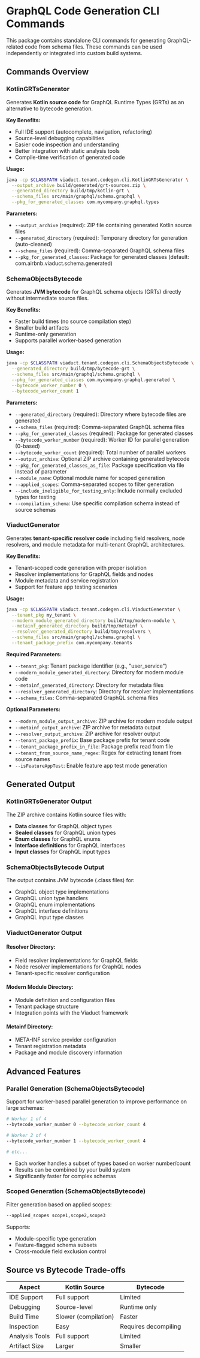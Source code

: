 # GraphQL Code Generation CLI Commands

This package contains standalone CLI commands for generating GraphQL-related code from schema files. These commands can
be used independently or integrated into custom build systems.

## Commands Overview

### KotlinGRTsGenerator

Generates **Kotlin source code** for GraphQL Runtime Types (GRTs) as an alternative to bytecode generation.

**Key Benefits:**

- Full IDE support (autocomplete, navigation, refactoring)
- Source-level debugging capabilities
- Easier code inspection and understanding
- Better integration with static analysis tools
- Compile-time verification of generated code

**Usage:**

```bash
java -cp $CLASSPATH viaduct.tenant.codegen.cli.KotlinGRTsGenerator \
  --output_archive build/generated/grt-sources.zip \
  --generated_directory build/tmp/kotlin-grt \
  --schema_files src/main/graphql/schema.graphql \
  --pkg_for_generated_classes com.mycompany.graphql.types
```

**Parameters:**

- `--output_archive` (required): ZIP file containing generated Kotlin source files
- `--generated_directory` (required): Temporary directory for generation (auto-cleaned)
- `--schema_files` (required): Comma-separated GraphQL schema files
- `--pkg_for_generated_classes`: Package for generated classes (default: com.airbnb.viaduct.schema.generated)

### SchemaObjectsBytecode

Generates **JVM bytecode** for GraphQL schema objects (GRTs) directly without intermediate source files.

**Key Benefits:**

- Faster build times (no source compilation step)
- Smaller build artifacts
- Runtime-only generation
- Supports parallel worker-based generation

**Usage:**

```bash
java -cp $CLASSPATH viaduct.tenant.codegen.cli.SchemaObjectsBytecode \
  --generated_directory build/tmp/bytecode-grt \
  --schema_files src/main/graphql/schema.graphql \
  --pkg_for_generated_classes com.mycompany.graphql.generated \
  --bytecode_worker_number 0 \
  --bytecode_worker_count 1
```

**Parameters:**

- `--generated_directory` (required): Directory where bytecode files are generated
- `--schema_files` (required): Comma-separated GraphQL schema files
- `--pkg_for_generated_classes` (required): Package for generated classes
- `--bytecode_worker_number` (required): Worker ID for parallel generation (0-based)
- `--bytecode_worker_count` (required): Total number of parallel workers
- `--output_archive`: Optional ZIP archive containing generated bytecode
- `--pkg_for_generated_classes_as_file`: Package specification via file instead of parameter
- `--module_name`: Optional module name for scoped generation
- `--applied_scopes`: Comma-separated scopes to filter generation
- `--include_ineligible_for_testing_only`: Include normally excluded types for testing
- `--compilation_schema`: Use specific compilation schema instead of source schemas

### ViaductGenerator

Generates **tenant-specific resolver code** including field resolvers, node resolvers, and module metadata for
multi-tenant GraphQL architectures.

**Key Benefits:**

- Tenant-scoped code generation with proper isolation
- Resolver implementations for GraphQL fields and nodes
- Module metadata and service registration
- Support for feature app testing scenarios

**Usage:**

```bash
java -cp $CLASSPATH viaduct.tenant.codegen.cli.ViaductGenerator \
  --tenant_pkg my_tenant \
  --modern_module_generated_directory build/tmp/modern-module \
  --metainf_generated_directory build/tmp/metainf \
  --resolver_generated_directory build/tmp/resolvers \
  --schema_files src/main/graphql/schema.graphql \
  --tenant_package_prefix com.mycompany.tenants
```

**Required Parameters:**

- `--tenant_pkg`: Tenant package identifier (e.g., "user_service")
- `--modern_module_generated_directory`: Directory for modern module code
- `--metainf_generated_directory`: Directory for metadata files
- `--resolver_generated_directory`: Directory for resolver implementations
- `--schema_files`: Comma-separated GraphQL schema files

**Optional Parameters:**

- `--modern_module_output_archive`: ZIP archive for modern module output
- `--metainf_output_archive`: ZIP archive for metadata output
- `--resolver_output_archive`: ZIP archive for resolver output
- `--tenant_package_prefix`: Base package prefix for tenant code
- `--tenant_package_prefix_in_file`: Package prefix read from file
- `--tenant_from_source_name_regex`: Regex for extracting tenant from source names
- `--isFeatureAppTest`: Enable feature app test mode generation

## Generated Output

### KotlinGRTsGenerator Output

The ZIP archive contains Kotlin source files with:

- **Data classes** for GraphQL object types
- **Sealed classes** for GraphQL union types
- **Enum classes** for GraphQL enums
- **Interface definitions** for GraphQL interfaces
- **Input classes** for GraphQL input types

### SchemaObjectsBytecode Output

The output contains JVM bytecode (.class files) for:

- GraphQL object type implementations
- GraphQL union type handlers
- GraphQL enum implementations
- GraphQL interface definitions
- GraphQL input type classes

### ViaductGenerator Output

#### Resolver Directory:

- Field resolver implementations for GraphQL fields
- Node resolver implementations for GraphQL nodes
- Tenant-specific resolver configuration

#### Modern Module Directory:

- Module definition and configuration files
- Tenant package structure
- Integration points with the Viaduct framework

#### Metainf Directory:

- META-INF service provider configuration
- Tenant registration metadata
- Package and module discovery information

## Advanced Features

### Parallel Generation (SchemaObjectsBytecode)

Support for worker-based parallel generation to improve performance on large schemas:

```bash
# Worker 1 of 4
--bytecode_worker_number 0 --bytecode_worker_count 4

# Worker 2 of 4
--bytecode_worker_number 1 --bytecode_worker_count 4

# etc...
```

- Each worker handles a subset of types based on worker number/count
- Results can be combined by your build system
- Significantly faster for complex schemas

### Scoped Generation (SchemaObjectsBytecode)

Filter generation based on applied scopes:

```bash
--applied_scopes scope1,scope2,scope3
```

Supports:

- Module-specific type generation
- Feature-flagged schema subsets
- Cross-module field exclusion control

## Source vs Bytecode Trade-offs

| Aspect         | Kotlin Source        | Bytecode             |
|----------------|----------------------|----------------------|
| IDE Support    | Full support         | Limited              |
| Debugging      | Source-level         | Runtime only         |
| Build Time     | Slower (compilation) | Faster               |
| Inspection     | Easy                 | Requires decompiling |
| Analysis Tools | Full support         | Limited              |
| Artifact Size  | Larger               | Smaller              |
